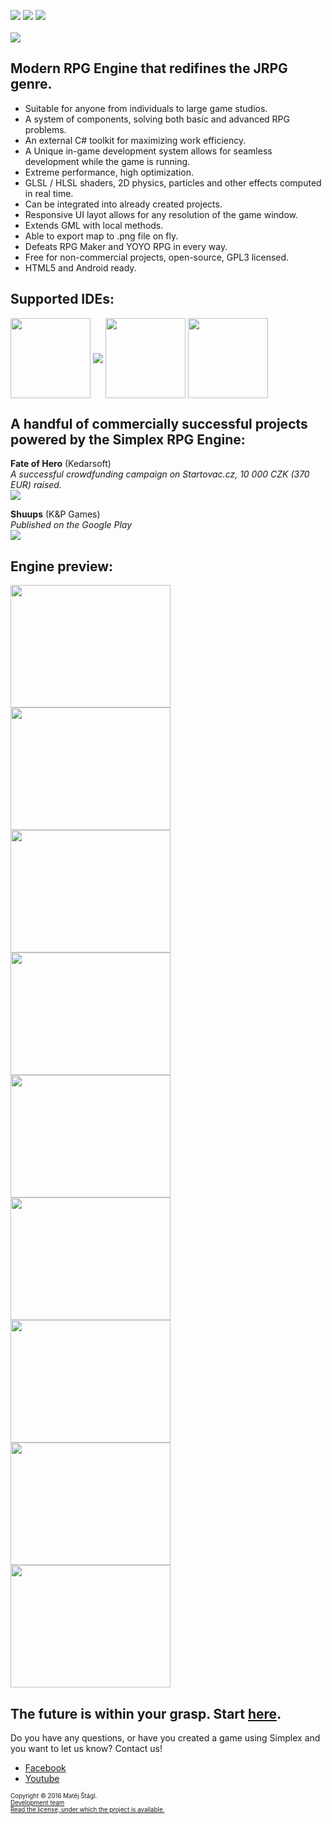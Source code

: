 <img src="https://img.shields.io/badge/version-1.0%20RC6-brightgreen.svg"> <img src="https://img.shields.io/shippable/5444c5ecb904a4b21567b0ff.svg"> <img src="https://img.shields.io/badge/license-GPL3-blue.svg">
<br><br>
<img align="middle" src="https://s22.postimg.org/xwq6o7t9t/Noname.png">
<br>

## Modern RPG Engine that redifines the JRPG genre.
* Suitable for anyone from individuals to large game studios. 
* A system of components, solving both basic and advanced RPG problems.
* An external C# toolkit for maximizing work efficiency. 
* A Unique in-game development system allows for seamless development while the game is running. 
* Extreme performance, high optimization. 
* GLSL / HLSL shaders, 2D physics, particles and other effects computed in real time. 
* Can be integrated into already created projects. 
* Responsive UI layot allows for any resolution of the game window.
* Extends GML with local methods.
* Able to export map to .png file on fly.
* Defeats RPG Maker and YOYO RPG in every way.
* Free for non-commercial projects, open-source, GPL3 licensed.
* HTML5 and Android ready.

## Supported IDEs:
<img align="middle" width="128" height="128" src="https://s21.postimg.org/vghqza03r/rounded_corners.png">
<img align="middle" src="https://s10.postimg.org/tvc4uhp3t/Lateralgmlogo.png">
<img align="middle" width="128" height="128" src="https://s15.postimg.org/jrlizdqor/rounded_corners.jpg">  <img align="middle" width="128" height="128" src="https://s21.postimg.org/pisaduls7/rounded_corners.png">  


## A handful of commercially successful projects powered by the Simplex RPG Engine:
**Fate of Hero** (Kedarsoft)  
*A successful crowdfunding campaign on Startovac.cz, 10 000 CZK (370 EUR) raised.*   
<a href="https://www.startovac.cz/projekty/fate-of-hero/">![](http://s13.postimg.org/u6dvlctif/5303_aaaa_png_200x113.png)</a>

**Shuups** (K&P Games)  
*Published on the Google Play*   
<a href="https://play.google.com/store/apps/details?id=sk.KandPGames.Shuups">![](http://s21.postimg.org/wpxsja7o7/Noname.png)</a>

## Engine preview: 
<img align="middle" width="256" height="196" src="https://s28.postimg.org/5wf0fchkt/image.png">
<img align="middle" width="256" height="196" src="https://s23.postimg.org/v8wvav5vv/image.png">
<img align="middle" width="256" height="196" src="https://s23.postimg.org/gmorl1uez/image.png">
<img align="middle" width="256" height="196" src="https://s27.postimg.org/9bdyorsr7/image.png">
<img align="middle" width="256" height="196" src="https://s27.postimg.org/m03kjchur/image.png">
<img align="middle" width="256" height="196" src="https://s27.postimg.org/4jgle4ir7/image.png">
<img align="middle" width="256" height="196" src="https://s23.postimg.org/m7jo1ymdn/image.png">
<img align="middle" width="256" height="196" src="https://s30.postimg.org/lj5rlrzcx/image.png">
<img align="middle" width="256" height="196" src="https://s23.postimg.org/itbvdjtsr/image.png">

## The future is within your grasp. Start [here](https://github.com/lofcz/SimplexRpgEngine/wiki).

Do you have any questions, or have you created a game using Simplex and you want to let us know? Contact us!
- <a href="https://www.facebook.com/simplexengine/?pnref=lhc">Facebook</a>
- <a href="https://www.youtube.com/channel/UCCDT5l4gglPpFB_tEZd5c7Q">Youtube</a>

<sub><sup>Copyright © 2016 Matěj Štágl.</sup></sub>  
<sub><sup><a href="https://github.com/lofcz/SimplexRpgEngine/wiki/Auto%C5%99i">Development team</a></sup></sub>  
<sub><sup>[Read the license, under which the project is available.](https://github.com/lofcz/SimplexRpgEngine/blob/master/license.md)</sup></sub>
